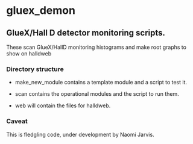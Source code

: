 # gluex_demon

## GlueX/Hall D detector monitoring scripts.

These scan GlueX/HallD monitoring histograms and make root graphs to show on halldweb

### Directory structure

* make_new_module contains a template module and a script to test it.

* scan contains the operational modules and the script to run them.

* web will contain the files for halldweb.

### Caveat
This is fledgling code, under development by Naomi Jarvis.
